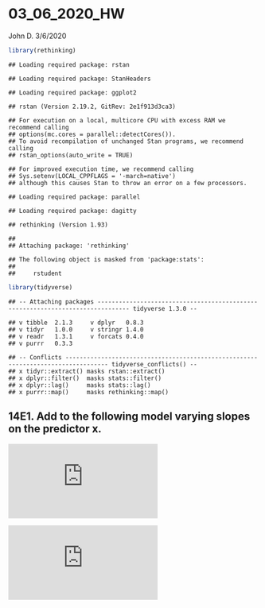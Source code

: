 03\_06\_2020\_HW
================
John D.
3/6/2020

``` r
library(rethinking)
```

    ## Loading required package: rstan

    ## Loading required package: StanHeaders

    ## Loading required package: ggplot2

    ## rstan (Version 2.19.2, GitRev: 2e1f913d3ca3)

    ## For execution on a local, multicore CPU with excess RAM we recommend calling
    ## options(mc.cores = parallel::detectCores()).
    ## To avoid recompilation of unchanged Stan programs, we recommend calling
    ## rstan_options(auto_write = TRUE)

    ## For improved execution time, we recommend calling
    ## Sys.setenv(LOCAL_CPPFLAGS = '-march=native')
    ## although this causes Stan to throw an error on a few processors.

    ## Loading required package: parallel

    ## Loading required package: dagitty

    ## rethinking (Version 1.93)

    ## 
    ## Attaching package: 'rethinking'

    ## The following object is masked from 'package:stats':
    ## 
    ##     rstudent

``` r
library(tidyverse)
```

    ## -- Attaching packages ------------------------------------------------------------------------------- tidyverse 1.3.0 --

    ## v tibble  2.1.3     v dplyr   0.8.3
    ## v tidyr   1.0.0     v stringr 1.4.0
    ## v readr   1.3.1     v forcats 0.4.0
    ## v purrr   0.3.3

    ## -- Conflicts ---------------------------------------------------------------------------------- tidyverse_conflicts() --
    ## x tidyr::extract() masks rstan::extract()
    ## x dplyr::filter()  masks stats::filter()
    ## x dplyr::lag()     masks stats::lag()
    ## x purrr::map()     masks rethinking::map()

## 14E1. Add to the following model varying slopes on the predictor x.

  
![
y\_i \\sim Normal(\\mu\_i, \\sigma) \\\\
\\mu\_i = \\alpha\_{group\[i\]} + \\beta x\_i \\\\
\\alpha\_{group} \\sim Normal(\\alpha, \\sigma\_\\alpha) \\\\
\\alpha \\sim Normal(0, 10) \\\\
\\beta \\sim Normal(0, 1) \\\\
\\sigma \\sim HalfCauchy(0, 2) \\\\
\\sigma\_\\alpha \\sim HalfCauchy(0, 2)
](https://latex.codecogs.com/png.latex?%0Ay_i%20%5Csim%20Normal%28%5Cmu_i%2C%20%5Csigma%29%20%5C%5C%0A%5Cmu_i%20%3D%20%5Calpha_%7Bgroup%5Bi%5D%7D%20%2B%20%5Cbeta%20x_i%20%5C%5C%0A%5Calpha_%7Bgroup%7D%20%5Csim%20Normal%28%5Calpha%2C%20%5Csigma_%5Calpha%29%20%5C%5C%0A%5Calpha%20%5Csim%20Normal%280%2C%2010%29%20%5C%5C%0A%5Cbeta%20%5Csim%20Normal%280%2C%201%29%20%5C%5C%0A%5Csigma%20%5Csim%20HalfCauchy%280%2C%202%29%20%20%5C%5C%0A%5Csigma_%5Calpha%20%5Csim%20HalfCauchy%280%2C%202%29%0A
"
y_i \\sim Normal(\\mu_i, \\sigma) \\\\
\\mu_i = \\alpha_{group[i]} + \\beta x_i \\\\
\\alpha_{group} \\sim Normal(\\alpha, \\sigma_\\alpha) \\\\
\\alpha \\sim Normal(0, 10) \\\\
\\beta \\sim Normal(0, 1) \\\\
\\sigma \\sim HalfCauchy(0, 2)  \\\\
\\sigma_\\alpha \\sim HalfCauchy(0, 2)
")  
  
![
y\_i \\sim Normal(\\mu\_i, \\sigma) \\\\
\\mu\_i = \\alpha\_{group\[i\]} + \\beta\_{group} x\_i \\\\
\\left\[ {\\begin{array}{cc}
\\alpha\_{group} \\\\
\\beta\_{group}\\ \\\\
\\end{array} } \\right\] \\sim MVNormal(\\left\[ {\\begin{array}{cc}
\\alpha \\\\
\\beta\\ \\\\
\\end{array} } \\right\], S) \\\\
S = \\left\[ {\\begin{array}{cc}
\\sigma\_\\alpha & 0 \\\\
0 & \\sigma\_\\beta\\ \\\\
\\end{array} } \\right\]
R
\\left\[ {\\begin{array}{cc}
\\sigma\_\\alpha & 0 \\\\
0 & \\sigma\_\\beta\\ \\\\
\\end{array} } \\right\] \\\\ 
\\alpha \\sim Normal(0, 10) \\\\
\\beta \\sim Normal(0, 1) \\\\
\\sigma \\sim HalfCauchy(0, 2) \\\\
\\sigma\_\\alpha \\sim HalfCauchy(0, 2) \\\\
\\sigma\_\\beta \\sim HalfCauchy(0, 2) \\\\
R \\sim LKJcorr(2)
](https://latex.codecogs.com/png.latex?%0Ay_i%20%5Csim%20Normal%28%5Cmu_i%2C%20%5Csigma%29%20%5C%5C%0A%5Cmu_i%20%3D%20%5Calpha_%7Bgroup%5Bi%5D%7D%20%2B%20%5Cbeta_%7Bgroup%7D%20x_i%20%5C%5C%0A%5Cleft%5B%20%7B%5Cbegin%7Barray%7D%7Bcc%7D%0A%20%20%20%5Calpha_%7Bgroup%7D%20%5C%5C%0A%20%20%20%5Cbeta_%7Bgroup%7D%5C%20%5C%5C%0A%20%20%5Cend%7Barray%7D%20%7D%20%5Cright%5D%20%5Csim%20MVNormal%28%5Cleft%5B%20%7B%5Cbegin%7Barray%7D%7Bcc%7D%0A%20%20%20%5Calpha%20%5C%5C%0A%20%20%20%5Cbeta%5C%20%5C%5C%0A%20%20%5Cend%7Barray%7D%20%7D%20%5Cright%5D%2C%20S%29%20%5C%5C%0AS%20%3D%20%20%5Cleft%5B%20%7B%5Cbegin%7Barray%7D%7Bcc%7D%0A%20%20%20%5Csigma_%5Calpha%20%26%200%20%5C%5C%0A%20%20%200%20%26%20%5Csigma_%5Cbeta%5C%20%5C%5C%0A%20%20%5Cend%7Barray%7D%20%7D%20%5Cright%5D%0A%20%20R%0A%20%20%5Cleft%5B%20%7B%5Cbegin%7Barray%7D%7Bcc%7D%0A%20%20%20%5Csigma_%5Calpha%20%26%200%20%5C%5C%0A%20%20%200%20%26%20%5Csigma_%5Cbeta%5C%20%5C%5C%0A%20%20%5Cend%7Barray%7D%20%7D%20%5Cright%5D%20%5C%5C%20%0A%5Calpha%20%5Csim%20Normal%280%2C%2010%29%20%5C%5C%0A%5Cbeta%20%5Csim%20Normal%280%2C%201%29%20%5C%5C%0A%5Csigma%20%5Csim%20HalfCauchy%280%2C%202%29%20%20%5C%5C%0A%5Csigma_%5Calpha%20%5Csim%20HalfCauchy%280%2C%202%29%20%5C%5C%0A%5Csigma_%5Cbeta%20%5Csim%20HalfCauchy%280%2C%202%29%20%5C%5C%0AR%20%5Csim%20LKJcorr%282%29%0A
"
y_i \\sim Normal(\\mu_i, \\sigma) \\\\
\\mu_i = \\alpha_{group[i]} + \\beta_{group} x_i \\\\
\\left[ {\\begin{array}{cc}
   \\alpha_{group} \\\\
   \\beta_{group}\\ \\\\
  \\end{array} } \\right] \\sim MVNormal(\\left[ {\\begin{array}{cc}
   \\alpha \\\\
   \\beta\\ \\\\
  \\end{array} } \\right], S) \\\\
S =  \\left[ {\\begin{array}{cc}
   \\sigma_\\alpha & 0 \\\\
   0 & \\sigma_\\beta\\ \\\\
  \\end{array} } \\right]
  R
  \\left[ {\\begin{array}{cc}
   \\sigma_\\alpha & 0 \\\\
   0 & \\sigma_\\beta\\ \\\\
  \\end{array} } \\right] \\\\ 
\\alpha \\sim Normal(0, 10) \\\\
\\beta \\sim Normal(0, 1) \\\\
\\sigma \\sim HalfCauchy(0, 2)  \\\\
\\sigma_\\alpha \\sim HalfCauchy(0, 2) \\\\
\\sigma_\\beta \\sim HalfCauchy(0, 2) \\\\
R \\sim LKJcorr(2)
")  
<!-- ## 14E2. Think up a context in which varying intercepts will be positively correlated with varying slopes. Provide a mechanistic explanation for the correlation -->

<!-- Movie theaters and their attendence throughout the day. Popular theaters will have a higher attendence at any time of the day compared to less popular theaters. At peak times like night, both theaters will have higher attendence with  the more popular theater having a larger increase. -->

<!-- ## 14E3. When is it possible for a varying slopes model to have fewer effective parameters (as estimated by WAIC or DIC) than the corresponding model with fixed (unpooled) slopes? Explain. -->

<!-- Highly correlated groups -->

<!-- ## 14M1. Repeat the café robot simulation from the beginning of the chapter. This time, set rho to zero, so that there is no correlation between intercepts and slopes. How does the posterior distribution of the correlation reflect this change in the underlying simulation? -->

<!-- ```{r} -->

<!-- a <- 3.5 # average morning wait time -->

<!-- b <- (-1) # average difference afternoon wait time -->

<!-- sigma_a <- 1 # std dev in intercepts -->

<!-- sigma_b <- 0.5 # std dev in slopes -->

<!-- rho <- (0) # correlation between intercepts and slopes -->

<!-- Mu <- c( a , b ) # Vector of means for multivariate -->

<!-- cov_ab <- sigma_a*sigma_b*rho # Create off diagonal value for 2X2 matrix -->

<!-- Sigma <- matrix( c(sigma_a^2,cov_ab,cov_ab,sigma_b^2) , ncol=2 ) # Make var-cov matrix -->

<!-- sigmas <- c(sigma_a,sigma_b) # standard deviations -->

<!-- N_cafes <- 20 -->

<!-- library(MASS) -->

<!-- set.seed(5) # used to replicate example -->

<!-- vary_effects <- mvrnorm( N_cafes, Mu, Sigma) -->

<!-- a_cafe <- vary_effects[,1] -->

<!-- b_cafe <- vary_effects[,2] -->

<!-- plot(a_cafe, b_cafe, col = rangi2, -->

<!--      xlab = "intercepts (a_cafe)", -->

<!--      ylab = "slopes (b_cafe)") -->

<!-- # overlay population distribution -->

<!-- library(ellipse) -->

<!-- for (l in c(0.1, 0.3, 0.5, 0.8, 0.99)) -->

<!--   lines(ellipse(Sigma, centre = Mu, level = l), col = col.alpha("black", 0.2)) -->

<!-- set.seed(22) -->

<!-- N_visits <- 10 -->

<!-- afternoon <- rep(0:1,N_visits*N_cafes/2) -->

<!-- cafe_id <- rep( 1:N_cafes , each=N_visits ) -->

<!-- mu <- a_cafe[cafe_id] + b_cafe[cafe_id]*afternoon -->

<!-- sigma <- 0.5 # std dev within cafes -->

<!-- wait <- rnorm( N_visits*N_cafes , mu , sigma ) -->

<!-- d <- data.frame( cafe=cafe_id , afternoon=afternoon , wait=wait ) -->

<!-- m14.1M <- ulam( -->

<!--   alist( -->

<!--     wait ~ normal(mu , sigma), -->

<!--     mu <- a_cafe[cafe] + b_cafe[cafe] * afternoon, -->

<!--     c(a_cafe, b_cafe)[cafe] ~ multi_normal(c(a, b) , Rho , sigma_cafe), -->

<!--     a ~ normal(5, 2), -->

<!--     b ~ normal(-1, 0.5), -->

<!--     sigma_cafe ~ exponential(1), -->

<!--     sigma ~ exponential(1), -->

<!--     Rho ~ lkj_corr(2) -->

<!--   ) , -->

<!--   data = d, -->

<!--   chains = 4, -->

<!--   cores = 4 -->

<!-- ) -->

<!-- post <- extract.samples(m14.1M) -->

<!-- dens( post$Rho[,1,2] ) -->

<!-- ``` -->

<!-- It's mostly around 0, but tails do extend past |0.5| -->

<!-- Trying again with stronger eta -->

<!-- ```{r} -->

<!-- m14.1Ma <- ulam( -->

<!--   alist( -->

<!--     wait ~ normal(mu , sigma), -->

<!--     mu <- a_cafe[cafe] + b_cafe[cafe] * afternoon, -->

<!--     c(a_cafe, b_cafe)[cafe] ~ multi_normal(c(a, b) , Rho , sigma_cafe), -->

<!--     a ~ normal(5, 2), -->

<!--     b ~ normal(-1, 0.5), -->

<!--     sigma_cafe ~ exponential(1), -->

<!--     sigma ~ exponential(1), -->

<!--     Rho ~ lkj_corr(5) -->

<!--   ) , -->

<!--   data = d, -->

<!--   chains = 4, -->

<!--   cores = 4 -->

<!-- ) -->

<!-- post <- extract.samples(m14.1Ma) -->

<!-- dens( post$Rho[,1,2] ) -->

<!-- ``` -->

<!-- look at correlation of posterior -->

<!-- ```{r} -->

<!-- tail(precis(m14.1M, depth = 3), 4) -->

<!-- tail(precis(m14.1Ma, depth = 3), 4) -->

<!-- ``` -->

<!-- Looks like a correlation is about 0 -->

<!-- ## 14M2. Fit this multilevel model to the simulated café data: -->

<!-- $$ -->

<!-- W_i \sim Normal(\mu_i, \sigma) \\ -->

<!-- \mu_i = \alpha_{cafe[i]} + \beta_{cafe[i]}A_i \\ -->

<!-- \alpha_{cafe} \sim Normal(\alpha, \sigma_\alpha) \\ -->

<!-- \beta_{cafe} \sim Normal(\beta, \sigma_\beta) \\ -->

<!-- \alpha \sim Normal(0, 10) \\ -->

<!-- \beta \sim Normal(0, 10)  \\ -->

<!-- \sigma \sim HalfCauchy(0, 1) \\ -->

<!-- \sigma_\alpha \sim HalfCauchy(0, 1)  \\ -->

<!-- \sigma_\beta \sim HalfCauchy(0, 1) \\ -->

<!-- $$ -->

<!-- Use WAIC to compare this model to the model from the chapter, the one that uses a multi-variate -->

<!-- Gaussian prior. Explain the result. -->

<!-- ```{r} -->

<!-- # Bring original simulated data set in -->

<!-- a <- 3.5 # average morning wait time -->

<!-- b <- (-1) # average difference afternoon wait time -->

<!-- sigma_a <- 1 # std dev in intercepts -->

<!-- sigma_b <- 0.5 # std dev in slopes -->

<!-- rho <- (-0.7) # correlation between intercepts and slopes -->

<!-- Mu <- c( a , b ) # Vector of means for multivariate -->

<!-- cov_ab <- sigma_a*sigma_b*rho # Create off diagonal value for 2X2 matrix -->

<!-- Sigma <- matrix( c(sigma_a^2,cov_ab,cov_ab,sigma_b^2) , ncol=2 ) # Make var-cov matrix -->

<!-- sigmas <- c(sigma_a,sigma_b) # standard deviations -->

<!-- N_cafes <- 20 -->

<!-- set.seed(5) # used to replicate example -->

<!-- vary_effects <- mvrnorm( N_cafes, Mu, Sigma) -->

<!-- a_cafe <- vary_effects[,1] -->

<!-- b_cafe <- vary_effects[,2] -->

<!-- set.seed(22) -->

<!-- N_visits <- 10 -->

<!-- afternoon <- rep(0:1,N_visits*N_cafes/2) -->

<!-- cafe_id <- rep( 1:N_cafes , each=N_visits ) -->

<!-- mu <- a_cafe[cafe_id] + b_cafe[cafe_id]*afternoon -->

<!-- sigma <- 0.5 # std dev within cafes -->

<!-- wait <- rnorm( N_visits*N_cafes , mu , sigma ) -->

<!-- d <- data.frame( cafe=cafe_id , afternoon=afternoon , wait=wait ) -->

<!-- # orignal model -->

<!-- m14.1 <- ulam( -->

<!--   alist( -->

<!--     wait ~ normal(mu , sigma), -->

<!--     mu <- a_cafe[cafe] + b_cafe[cafe] * afternoon, -->

<!--     c(a_cafe, b_cafe)[cafe] ~ multi_normal(c(a, b) , Rho , sigma_cafe), -->

<!--     a ~ normal(5, 2), -->

<!--     b ~ normal(-1, 0.5), -->

<!--     sigma_cafe ~ exponential(1), -->

<!--     sigma ~ exponential(1), -->

<!--     Rho ~ lkj_corr(2) -->

<!--   ) , -->

<!--   data = d, -->

<!--   chains = 4, -->

<!--   cores = 4, -->

<!--   log_lik = T -->

<!-- ) -->

<!-- # new model -->

<!-- m14.2 <- ulam( -->

<!--   alist( -->

<!--     wait ~ normal(mu , sigma), -->

<!--     mu <- a_cafe[cafe] + b_cafe[cafe] * afternoon, -->

<!--     a_cafe[cafe] ~ normal(a, sigma_a), -->

<!--     b_cafe[cafe] ~ normal(b, sigma_b), -->

<!--     a ~ normal(5, 2), -->

<!--     b ~ normal(-1, 0.5), -->

<!--     sigma ~ exponential(1), -->

<!--     sigma_a ~ exponential(1), -->

<!--     sigma_b ~ exponential(1) -->

<!--   ) , -->

<!--   data = d, -->

<!--   chains = 4, -->

<!--   cores = 4, -->

<!--   log_lik = T -->

<!-- ) -->

<!-- compare(m14.1,m14.2) -->

<!-- ``` -->

<!-- Basically the same except the varying intercepts and slopes model does slightly better. New model had varying slopes and intercepts, just no covariance. -->
